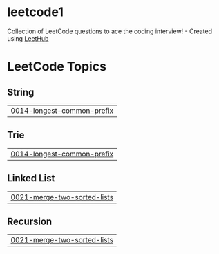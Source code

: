 # leetcode1
Collection of LeetCode questions to ace the coding interview! - Created using [LeetHub](https://github.com/QasimWani/LeetHub)

<!---LeetCode Topics Start-->
# LeetCode Topics
## String
|  |
| ------- |
| [0014-longest-common-prefix](https://github.com/Srivarshagowthu/leetcode1/tree/master/0014-longest-common-prefix) |
## Trie
|  |
| ------- |
| [0014-longest-common-prefix](https://github.com/Srivarshagowthu/leetcode1/tree/master/0014-longest-common-prefix) |
## Linked List
|  |
| ------- |
| [0021-merge-two-sorted-lists](https://github.com/Srivarshagowthu/leetcode1/tree/master/0021-merge-two-sorted-lists) |
## Recursion
|  |
| ------- |
| [0021-merge-two-sorted-lists](https://github.com/Srivarshagowthu/leetcode1/tree/master/0021-merge-two-sorted-lists) |
<!---LeetCode Topics End-->